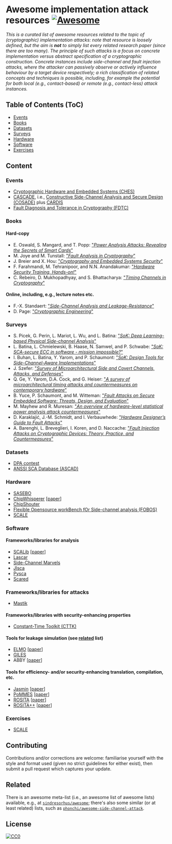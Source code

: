 # Awesome implementation attack resources [![Awesome](https://awesome.re/badge-flat.svg)](https://awesome.re)

<!--- ==================================================================== --->

*This is
a curated list of awesome resources related to the topic of (cryptographic) implementation attacks:
note that resource is loosely defined, but the aim is **not** to simply list
every related research paper (since there are too many).
The principle of such attacks is a focus on concrete implementation versus 
abstract specification of a cryptographic construction.  Concrete instances 
include
side-channel 
and
fault injection 
attacks, where the attacker can
passively observe
or
 actively influence
behaviour by a target device respectively; a rich classification of related
concepts and techniques is possible, including, for example the potential
for both
local  (e.g., contact-based)
or 
remote (e.g., contact-less)
attack instances.*

<!--- ==================================================================== --->

## Table of Contents (ToC)

- [Events](#events)
- [Books](#books)
- [Datasets](#datasets)
- [Surveys](#surveys)
- [Hardware](#hardware)
- [Software](#software)
- [Exercises](#exercises)

<!--- ==================================================================== --->

## Content

<!--- -------------------------------------------------------------------- --->

### Events

- [Cryptographic Hardware and Embedded Systems (CHES)](https://ches.iacr.org)
- [CASCADE](https://cascade-conference.org), i.e., [Constructive Side-Channel Analysis and Secure Design (COSADE)](https://www.cosade.org) plus [CARDIS](https://cardis.org)
- [Fault Diagnosis and Tolerance in Cryptography (FDTC)](https://www.fdtc-workshop.eu)

<!--- -------------------------------------------------------------------- --->

### Books

#### Hard-copy

- E. Oswald, S. Mangard, and T. Popp: ["*Power Analysis Attacks: Revealing the Secrets of Smart Cards*"](https://link.springer.com/book/10.1007/978-0-387-38162-6)
- M. Joye and M. Tunstall: ["*Fault Analysis in Cryptography*"](https://link.springer.com/book/10.1007/978-3-642-29656-7)
- J. Breier and X. Hou: ["*Cryptography and Embedded Systems Security*"](https://link.springer.com/book/10.1007/978-3-031-62205-2)
- F. Farahmandi, M. Tehranipoor, and N.N. Anandakumar: ["*Hardware Security Training, Hands-on!*"](https://link.springer.com/book/10.1007/978-3-031-31034-8)
- C. Rebeiro, D. Mukhopadhyay, and S. Bhattacharya: ["*Timing Channels in Cryptography*"](https://link.springer.com/book/10.1007/978-3-319-12370-7)

#### Online, including, e.g., lecture notes etc.

- F.-X. Standaert: ["*Side-Channel Analysis and Leakage-Resistance*"](https://perso.uclouvain.be/fstandae/book.html)
- D. Page: ["*Cryptographic Engineering*"](https://www.phoo.org/book/ceng/index.html)

<!--- -------------------------------------------------------------------- --->

### Surveys

- S. Picek, G. Perin, L. Mariot, L. Wu, and L. Batina: ["*SoK: Deep Learning-based Physical Side-channel Analysis*"](https://dblp.org/rec/journals/csur/PicekPMWB23.html)
- L. Batina, L. Chmielewski, B. Haase, N. Samwel, and P. Schwabe: ["*SoK: SCA-secure ECC in software - mission impossible?*"](https://dblp.org/rec/journals/tches/BatinaCHSS23.html)
- I. Buhan, L. Batina, Y. Yarom, and P. Schaumont: ["*SoK: Design Tools for Side-Channel-Aware Implementations*"](https://dblp.org/rec/conf/asiaccs/BuhanBYS22.html)
- J. Szefer: ["*Survey of Microarchitectural Side and Covert Channels, Attacks, and Defenses*"](https://dblp.org/rec/journals/jhss/Szefer19.html)
- Q. Ge, Y. Yarom, D.A. Cock, and G. Heiser: ["*A survey of microarchitectural timing attacks and countermeasures on contemporary hardware*"](https://dblp.org/rec/journals/jce/GeYCH18.html)
- B. Yuce, P. Schaumont, and M. Witteman: ["*Fault Attacks on Secure Embedded Software: Threats, Design, and Evaluation*"](https://dblp.org/rec/journals/jhss/YuceSW18.html)
- M. Mayhew and R. Muresan: ["*An overview of hardware-level statistical power analysis attack countermeasures*"](https://dblp.org/rec/journals/jce/MayhewM17.html)
- D. Karaklajić, J.-M. Schmidt, and I. Verbauwhede: ["*Hardware Designer’s Guide to Fault Attacks*"](https://dblp.org/rec/journals/tvlsi/KaraklajicSV13.html)
- A. Barenghi, L. Breveglieri, I. Koren, and D. Naccache: ["*Fault Injection Attacks on Cryptographic Devices: Theory, Practice, and Countermeasures*"](https://dblp.org/rec/journals/pieee/BarenghiBKN12.html)

<!--- -------------------------------------------------------------------- --->

### Datasets

- [DPA contest](https://dpacontest.telecom-paris.fr)
- [ANSSI SCA Database (ASCAD)](https://github.com/ANSSI-FR/ASCAD)

<!--- -------------------------------------------------------------------- --->

### Hardware

- [SASEBO](https://www.risec.aist.go.jp/project/sasebo)
- [ChipWhisperer](https://www.newae.com/chipwhisperer) [[paper](https://dblp.org/rec/conf/cosade/OFlynnC14.html)]
- [ChipShouter](https://www.newae.com/chipshouter)
- [Flexible Opensource workBench fOr Side-channel analysis (FOBOS)](https://cryptography.gmu.edu/documentation/fobos3)
- [SCALE](https://github.com/danpage/scale-hw)

<!--- -------------------------------------------------------------------- --->

### Software

#### Frameworks/libraries for analysis

- [SCALib](https://github.com/simple-crypto/SCALib) [[paper](https://dblp.org/rec/journals/jossw/CassiersB23.html)]
- [Lascar](https://github.com/Ledger-Donjon/lascar)
- [Side-Channel Marvels](https://github.com/SideChannelMarvels)
- [Jlsca](https://github.com/Riscure/Jlsca)
- [Pysca](https://github.com/ikizhvatov/pysca)
- [Scared](https://gitlab.com/eshard/scared)

### Frameworks/libraries for attacks

- [Mastik](https://github.com/0xADE1A1DE/Mastik)

#### Frameworks/libraries with security-enhancing properties

- [Constant-Time Toolkit (CTTK)](https://github.com/pornin/CTTK)

#### Tools for leakage simulation (see [related](https://ileanabuhan.github.io/Tools) list)

- [ELMO](https://github.com/sca-research/ELMO) [[paper](https://dblp.org/rec/conf/uss/McCannOW17.html)]
- [GILES](https://github.com/sca-research/GILES)
- ABBY [[paper](https://dblp.org/rec/conf/asiaccs/BazanganiIBB24)]

#### Tools for efficiency- and/or security-enhancing translation, compilation, etc.

- [Jasmin](https://github.com/jasmin-lang/jasmin) [[paper](https://dblp.org/rec/conf/ccs/AlmeidaBBBGLOPS17.html)]
- [PoMMES](https://github.com/ChairImpSec/PoMMES) [[paper](https://dblp.org/rec/journals/tches/ZeitschnerM24.html)]
- [ROSITA](https://github.com/0xADE1A1DE/Rosita) [[paper](https://dblp.org/rec/conf/ndss/SheltonSB00Y21.html)]
- [ROSITA++](https://github.com/0xADE1A1DE/Rositaplusplus) [[paper](https://dblp.org/rec/conf/ccs/SheltonCS0BY21.html)]

<!--- -------------------------------------------------------------------- --->

### Exercises

- [SCALE](https://github.com/danpage/scale-sw)

<!--- ==================================================================== --->

## Contributing

Contributions and/or corrections are welcome: familiarise yourself with 
the style and format used (given no strict guidelines for either exist), 
then submit a pull request which captures your update.

<!--- ==================================================================== --->

## Related

There is an awesome meta-list (i.e., an awesome list of awesome lists)
available, e.g., at 
[`sindresorhus/awesome`](https://github.com/sindresorhus/awesome);
there's also some similar (or at least related) lists, such as
[`phonchi/awesome-side-channel-attack`](https://github.com/phonchi/awesome-side-channel-attack).

<!--- ==================================================================== --->

## License 

[![CC0](https://licensebuttons.net/p/zero/1.0/88x31.png)](https://creativecommons.org/publicdomain/zero/1.0)

<!--- ==================================================================== --->
